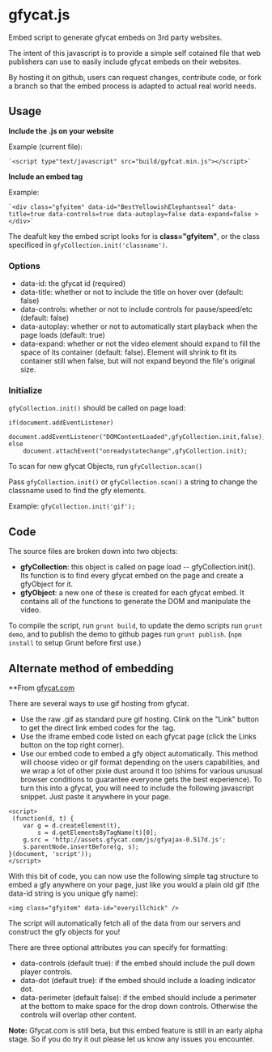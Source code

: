 gfycat.js
=========

Embed script to generate gfycat embeds on 3rd party websites.

The intent of this javascript is to provide a simple self cotained file that web publishers can use to easily include gfycat embeds on their websites.  
  
By hosting it on github, users can request changes, contribute code, or fork a branch so that the embed process is adapted to actual real world needs.  

## Usage
  
**Include the .js on your website**

Example (current file):
  
    `<script type"text/javascript" src="build/gyfcat.min.js"></script>`

**Include an embed tag**

Example: 

    `<div class="gfyitem" data-id="BestYellowishElephantseal" data-title=true data-controls=true data-autoplay=false data-expand=false ></div>`

The deafult key  the embed script looks for is **class="gfyitem"**, or the class specificed in `gfyCollection.init('classname')`.

### Options 
  
* data-id: the gfycat id (required)
* data-title: whether or not to include the title on hover over (default: false)
* data-controls: whether or not to include controls for pause/speed/etc (default: false)
* data-autoplay: whether or not to automatically start playback when the page loads (default: true)
* data-expand: whether or not the video element should expand to fill the space of its container (default: false). Element will shrink to fit its container still when false, but will not expand beyond the file's original size.

### Initialize

`gfyCollection.init()` should be called on page load:  
  
    if(document.addEventListener)
        document.addEventListener("DOMContentLoaded",gfyCollection.init,false);
    else
        document.attachEvent("onreadystatechange",gfyCollection.init);

To scan for new gfycat Objects, run `gfyCollection.scan()`

Pass `gfyCollection.init()` or `gfyCollection.scan()` a string to change the classname used to find the gfy elements.

Example:
	`gfyCollection.init('gif');`

## Code
   
The source files are broken down into two objects:  
  
* **gfyCollection**: this object is called on page load --  gfyCollection.init().  Its function is to find every gfycat embed on the page and create a gfyObject for it.  
* **gfyObject**:  a new one of these is created for each gfycat embed.  It contains all of the functions to generate the DOM and manipulate the video.

To compile the script, run `grunt build`, to update the demo scripts run `grunt demo`, and to publish the demo to github pages run `grunt publish`. (`npm install` to setup Grunt before first use.)  

## Alternate method of embedding

**From [gfycat.com](http://gfycat.com/about#embed)

There are several ways to use gif hosting from gfycat.

* Use the raw .gif as standard pure gif hosting. Clink on the "Link" button to get the direct link embed codes for the <img> tag.
* Use the iframe embed code listed on each gfycat page (click the Links button on the top right corner).
* Use our embed code to embed a gfy object automatically. This method will choose video or gif format depending on the users capabilities, and we wrap a lot of other pixie dust around it too (shims for various unusual browser conditions to guarantee everyone gets the best experience).
To turn this into a gfycat, you will need to include the following javascript snippet. Just paste it anywhere in your page.

```
<script>
 (function(d, t) {
    var g = d.createElement(t),
        s = d.getElementsByTagName(t)[0];
    g.src = 'http://assets.gfycat.com/js/gfyajax-0.517d.js';
    s.parentNode.insertBefore(g, s);
}(document, 'script'));
</script>
```
With this bit of code, you can now use the following simple tag structure to embed a gfy anywhere on your page, just like you would a plain old gif (the data-id string is you unique gfy name):

`<img class="gfyitem" data-id="everyillchick" />`

The script will automatically fetch all of the data from our servers and construct the gfy objects for you!

There are three optional attributes you can specify for formatting:

* data-controls (default true): if the embed should include the pull down player controls.
* data-dot (default true): if the embed should include a loading indicator dot.
* data-perimeter (default false): if the embed should include a perimeter at the bottom to make space for the drop down controls. Otherwise the controls will overlap other content.

**Note:** Gfycat.com is still beta, but this embed feature is still in an early alpha stage. So if you do try it out please let us know any issues you encounter.